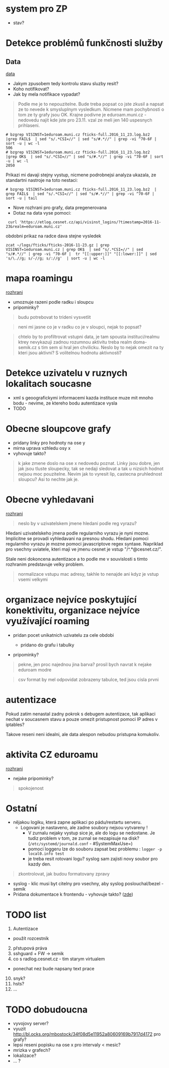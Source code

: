 # system pro ZP

- stav?

# Detekce problémů funkčnosti služby

## Data

[data](https://etlog.cesnet.cz/#/detection_data)

- Jakym zpusobem tedy kontrolu stavu sluzby resit?
- Koho notifikovat?
- Jak by mela notifikace vypadat?

> Podle me je to nepouzitelne. Bude treba popsat co jste zkusil a napsat ze to nevede k smysluplnym vysledkum. Nicmene mam pochybnosti o tom ze ty grafy jsou OK. Krajne podivne je eduroam.muni.cz - nedovedu najit kde jste pro 23.11. vzal ze meli jen 140 uspesnych prihlaseni.

```
# bzgrep VISINST=1eduroam.muni.cz fticks-full.2016_11_23.log.bz2  |grep FAIL$  | sed "s/.*CSI=//" | sed "s/#.*//" | grep -vi ^70-6F | sort -u | wc -l
506
# bzgrep VISINST=1eduroam.muni.cz fticks-full.2016_11_23.log.bz2  |grep OK$  | sed "s/.*CSI=//" | sed "s/#.*//" | grep -vi ^70-6F | sort -u | wc -l
2050
```

Prikazi mi davaji stejny vystup, nicmene podrobnejsi analyza ukazala, ze standartni nastroje na toto nestaci:
```
# bzgrep VISINST=1eduroam.muni.cz fticks-full.2016_11_23.log.bz2  | grep FAIL$  | sed "s/.*CSI=//" | sed "s/#.*//" | grep -vi ^70-6F | sort -u | tail
```

- Nove rozhrani pro grafy, data pregenerovana
- Dotaz na data vyse pomoci:
```
 curl 'https://etlog.cesnet.cz/api/visinst_logins/?timestamp=2016-11-23&realm=eduroam.muni.cz'
```

obdobni prikaz na radce dava stejne vysledek
```
zcat ~/logs/fticks/fticks-2016-11-23.gz | grep VISINST=1eduroam.muni.cz | grep OK$  | sed "s/.*CSI=//" | sed "s/#.*//" | grep -vi ^70-6F |  tr "[[:upper:]]" "[[:lower:]]" | sed 's/\.//g; s/-//g; s/://g'  | sort -u | wc -l

```

# mapa roamingu

[rozhrani](https://etlog.cesnet.cz/#/heat_map)

- umoznuje razeni podle radku i sloupcu
- pripominky?

> budu potrebovat to trideni vysvetlit

> neni mi jasne co je v radku co je v sloupci, nejak to popsat?

> chtelo by to profiltrovat vstupni data, je tam spousta instituci/realmu ktrey nevykazuji zadnou rozumnou aktivitu treba realm doma-semik.cz s tim sem si hral jen chvilicku. Neslo by to nejak omezit na ty kteri jsou aktivni? S volitelnou hodnotu aktivnosti?

# Detekce uzivatelu v ruznych lokalitach soucasne

- xml s geoografickymi informacemi
kazda instituce muze mit mnoho bodu - nevime, ze ktereho bodu autentizace vysla
- TODO


# Obecne sloupcove grafy

- pridany linky pro hodnoty na ose y
- mirna uprava vzhledu osy x
- vyhovuje takto?

> k jake zmene doslo na ose x nedovedu poznat. Linky jsou dobre, jen jak jsou tluste sloupecky, tak se nedaji sledovat a tak u nizsich hodnot nejsou moc pouzitelne. Nevim jak to vyresit lip, castecna pruhlednost sloupcu? Asi to nechte jak je.


# Obecne vyhledavani

[rozhrani](https://etlog.cesnet.cz/#/search)

> neslo by v uzivatelskem jmene hledani podle reg vyrazu?

Hledani uzivatelskeho jmena podle regularniho vyrazu je nyni mozne.
Implicitne se provadi vyhledavani na presnou shodu.
Hledani pomoci regularniho vyrazu je mozne pomoci javascriptove regex syntaxe.
Napriklad pro vsechny uviatele, kteri maji ve jmenu cesnet je vstup  "/^.*@cesnet.cz/".

Stale neni dokoncena autentizace a to podle me v souvislosti s timto rozhranim predstavuje velky problem.

> normalizace vstupu mac adresy, takhle to nenajde ani kdyz je vstup vsemi velkymi

# organizace nejvíce poskytující konektivitu, organizace nejvíce využívající roaming

- pridan pocet unikatnich uzivatelu za cele obdobi
  - pridano do grafu i tabulky

- pripominky?

> pekne, jen proc najednou jina barva? prosil bych navrat k nejake eduroam modre

> csv format by mel odpovidat zobrazeny tabulce, ted jsou cisla prvni

# autentizace

Pokud zatim nenastal zadny pokrok s debugem autentizace, tak aplikaci nechat v soucasnem stavu a
pouze omezit pristupnost pomoci IP adres v iptables?

Takove reseni neni idealni, ale data alespon nebudou pristupna komukoliv.


# aktivita CZ eduroamu

[rozhrani](https://etlog.cesnet.cz/#/roaming_activity)

- nejake pripominky?

> spokojenost

# Ostatní

- nějakou logiku, která zapne aplikaci po pádu/restartu serveru.
  - Logovani je nastaveno, ale zadne soubory nejsou vytvareny !
    - V zurnalu nejaky vystup sice je, ale do logu se nedostane. Je tudiz problem v tom, ze zurnal se nezapisuje na disk? (`/etc/systemd/journald.conf` - #SystemMaxUse=)
    - pomoci loggeru lze do souboru zapsat bez problemu : `logger -p local0.info test`
    - je treba resit rotovani logu? syslog sam zajisti novy soubor pro kazdy den.
> zkontrolovat, jak budou formatovany zpravy

- syslog - klic musi byt citelny pro vsechny, aby syslog poslouchal/bezel - semik
- Pridana dokumentace k frontendu - vyhovuje takto? ([zde](https://github.com/CESNET/etlog#frontend))


# TODO list
1. Autentizace
  - použít rozcestník
2. přstupová práva
3. sshguard + FW -> semik
8. co s radlog.cesnet.cz - tim starym virtualem
  - ponechat nez bude napsany text prace
10. snyk?
10. hsts?
11. ...

# TODO dobudoucna
- vyvojovy server?
- vyuzit http://bl.ocks.org/mbostock/34f08d5e11952a80609169b7917d4172 pro grafy?
- lepsi reseni popisku na ose x pro intervaly < mesic?
- mrizka v grafech?
- lokalizace?
- ... ?



